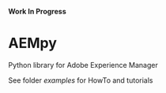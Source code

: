 **Work In Progress**

# AEMpy
Python library for Adobe Experience Manager

See folder *examples* for HowTo and tutorials
